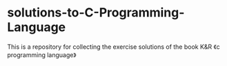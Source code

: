 solutions-to-C-Programming-Language
===================================

This is  a repository for collecting the exercise solutions of the book K&amp;R 《c programming language》